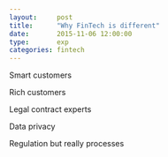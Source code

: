 ```yaml
---
layout: 	post
title: 		"Why FinTech is different"
date:		2015-11-06 12:00:00
type:		exp
categories: fintech
---
```



Smart customers

Rich customers

Legal contract experts

Data privacy

Regulation but really processes